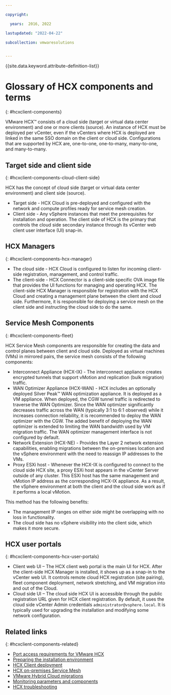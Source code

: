 ```yaml
---

copyright:

  years:  2016, 2022

lastupdated: "2022-04-22"

subcollection: vmwaresolutions


---
```


{{site.data.keyword.attribute-definition-list}}

# Glossary of HCX components and terms
{: #hcxclient-components}

VMware HCX™ consists of a cloud side (target or virtual data center environment) and one or more clients (source). An instance of HCX must be deployed per vCenter, even if the vCenters where HCX is deployed are linked in the same SSO domain on the client or cloud side. Configurations that are supported by HCX are, one-to-one, one-to-many, many-to-one, and many-to-many.

## Target side and client side
{: #hcxclient-components-cloud-client-side}

HCX has the concept of cloud side (target or virtual data center environment) and client side (source).
* Target side - HCX Cloud is pre-deployed and configured with the network and compute profiles ready for service mesh creation.  
* Client side - Any vSphere instances that meet the prerequisites for installation and operation. The client side of HCX is the primary that controls the cloud side secondary instance through its vCenter web client user interface (UI) snap-in.

## HCX Managers
{: #hcxclient-components-hcx-manager}

* The cloud side - HCX Cloud is configured to listen for incoming client-side registration, management, and control traffic.
* The client-side - HCX Connector is a client-side specific OVA image file that provides the UI functions for managing and operating HCX. The client-side HCX Manager is responsible for registration with the HCX Cloud and creating a management plane between the client and cloud side. Furthermore, it is responsible for deploying a service mesh on the client side and instructing the cloud side to do the same.

## Service Mesh Components
{: #hcxclient-components-fleet}

HCX Service Mesh components are responsible for creating the data and control planes between client and cloud side. Deployed as virtual machines (VMs) in mirrored pairs, the service mesh consists of the following components:
* Interconnect Appliance (HCX-IX) - The interconnect appliance creates encrypted tunnels that support vMotion and replication (bulk migration) traffic.
* WAN Optimizer Appliance (HCX-WAN) - HCX includes an optionally deployed Silver Peak™ WAN optimization appliance. It is deployed as a VM appliance. When deployed, the CGW tunnel traffic is redirected to traverse the WAN Optimizer. Since the WAN optimizer significantly decreases traffic across the WAN (typically 3:1 to 6:1 observed) while it increases connection reliability, it is recommended to deploy the WAN optimizer with the CGW. The added benefit of deploying the WAN optimizer is extended to limiting the WAN bandwidth used by VM migration traffic. The WAN optimizer management interface is not configured by default.
* Network Extension (HCX-NE) - Provides the Layer 2 network extension capabilities, enabling migrations between the on-premises location and the vSphere environment with the need to reassign IP addresses to the VMs.
* Proxy ESXi host - Whenever the HCX-IX is configured to connect to the cloud side HCX site, a proxy ESXi host appears in the vCenter Server outside of any cluster. This ESXi host has the same management and vMotion IP address as the corresponding HCX-IX appliance. As a result, the vSphere environment at both the client and the cloud side work as if it performs a local vMotion.

This method has the following benefits:
* The management IP ranges on either side might be overlapping with no loss in functionality.
* The cloud side has no vSphere visibility into the client side, which makes it more secure.

## HCX user portals
{: #hcxclient-components-hcx-user-portals}

* Client web UI – The HCX client web portal is the main UI for HCX. After the client-side HCX Manager is installed, it shows up as a snap-in to the vCenter web UI. It controls remote cloud HCX registration (site pairing), fleet component deployment, network stretching, and VM migration into and out of the Cloud.
* Cloud side UI – The cloud side HCX UI is accessible through the public registration URL given for HCX client registration. By default, it uses the cloud side vCenter Admin credentials `administrator@vsphere.local`. It is typically used for upgrading the installation and modifying some network configuration.

## Related links
{: #hcxclient-components-related}

* [Port access requirements for VMware HCX](/docs/vmwaresolutions?topic=vmwaresolutions-hcx-archi-port-req)
* [Preparing the installation environment](/docs/vmwaresolutions?topic=vmwaresolutions-hcxclient-planning-prep-install)
* [HCX Client deployment](/docs/vmwaresolutions?topic=vmwaresolutions-hcxclient-vcs-client-deployment)
* [HCX on-premises Service Mesh](/docs/vmwaresolutions?topic=vmwaresolutions-hcxclient-vcs-mesh-deployment)
* [VMware Hybrid Cloud migrations](/docs/vmwaresolutions?topic=vmwaresolutions-hcxclient-migrations)
* [Monitoring parameters and components](/docs/vmwaresolutions?topic=vmwaresolutions-hcxclient-monitoring)
* [HCX troubleshooting](/docs/vmwaresolutions?topic=vmwaresolutions-hcxclient-troubleshooting)
